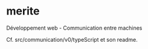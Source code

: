 # merite
Développement web - Communication entre machines

Cf. src/communication/v0/typeScript et son readme.
